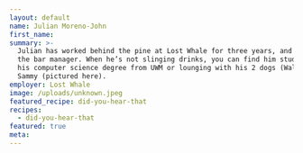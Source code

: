 ```yaml
---
layout: default
name: Julian Moreno-John
first_name:
summary: >-
  Julian has worked behind the pine at Lost Whale for three years, and is now
  the bar manager. When he’s not slinging drinks, you can find him studying for
  his computer science degree from UWM or lounging with his 2 dogs (Walter) and
  Sammy (pictured here).
employer: Lost Whale
image: /uploads/unknown.jpeg
featured_recipe: did-you-hear-that
recipes:
  - did-you-hear-that
featured: true
meta:
---
```


